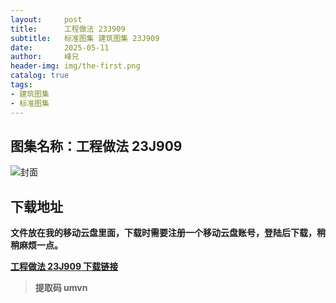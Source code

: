 ```yaml
---
layout:     post
title:      工程做法 23J909
subtitle:   标准图集 建筑图集 23J909
date:       2025-05-11
author:     峰兄
header-img: img/the-first.png
catalog: true
tags:
- 建筑图集
- 标准图集
---
```

## 图集名称：工程做法 23J909
![封面](https://pic1.imgdb.cn/item/68205fe458cb8da5c8ebbcce.jpg)

## 下载地址 ##
**文件放在我的移动云盘里面，下载时需要注册一个移动云盘账号，登陆后下载，稍稍麻烦一点。**  
  
[**工程做法 23J909 下载链接**](https://caiyun.139.com/m/i?2nc6nXqdaqCnr)

> **提取码 umvn**


